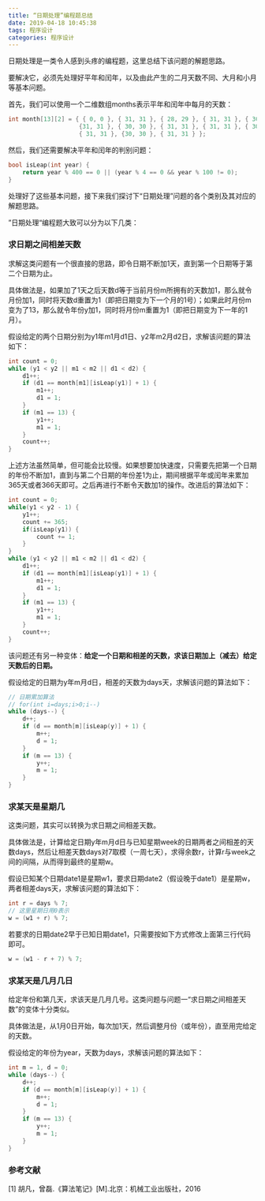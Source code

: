 ```yaml
---
title: “日期处理”编程题总结
date: 2019-04-18 10:45:38
tags: 程序设计
categories: 程序设计
---
```


日期处理是一类令人感到头疼的编程题，这里总结下该问题的解题思路。

<!--more-->

要解决它，必须先处理好平年和闰年，以及由此产生的二月天数不同、大月和小月等基本问题。

首先，我们可以使用一个二维数组months表示平年和闰年中每月的天数：

```c++
int month[13][2] = { { 0, 0 }, { 31, 31 }, { 28, 29 }, { 31, 31 }, { 30, 30 }, 
                    {31, 31 }, { 30, 30 }, { 31, 31 }, { 31, 31 }, { 30, 30 },
                    { 31, 31 }, {30, 30 }, { 31, 31 } };
```

然后，我们还需要解决平年和闰年的判别问题：

```c++
bool isLeap(int year) {
	return year % 400 == 0 || (year % 4 == 0 && year % 100 != 0);
}
```

处理好了这些基本问题，接下来我们探讨下“日期处理”问题的各个类别及其对应的解题思路。

”日期处理“编程题大致可以分为以下几类：

### 求日期之间相差天数

求解这类问题有一个很直接的思路，即令日期不断加1天，直到第一个日期等于第二个日期为止。

具体做法是，如果加了1天之后天数d等于当前月份m所拥有的天数加1，那么就令月份加1，同时将天数d重置为1（即把日期变为下一个月的1号）；如果此时月份m变为了13，那么就令年份y加1，同时将月份m重置为1（即把日期变为下一年的1月）。

假设给定的两个日期分别为y1年m1月d1日、y2年m2月d2日，求解该问题的算法如下：

```c++
int count = 0;
while (y1 < y2 || m1 < m2 || d1 < d2) {
    d1++;
    if (d1 == month[m1][isLeap(y1)] + 1) {
        m1++;
        d1 = 1;
    }
    if (m1 == 13) {
        y1++;
        m1 = 1;
    }
    count++;
}
```

上述方法虽然简单，但可能会比较慢。如果想要加快速度，只需要先把第一个日期的年份不断加1，直到与第二个日期的年份差1为止，期间根据平年或闰年来累加365天或者366天即可。之后再进行不断令天数加1的操作。改进后的算法如下：

```c++
int count = 0;
while(y1 < y2 - 1) {
    y1++;
    count += 365;
    if(isLeap(y1)) {
        count += 1;
    }
}
while (y1 < y2 || m1 < m2 || d1 < d2) {
    d1++;
    if (d1 == month[m1][isLeap(y1)] + 1) {
        m1++;
        d1 = 1;
    }
    if (m1 == 13) {
        y1++;
        m1 = 1;
    }
    count++;
}
```

该问题还有另一种变体：**给定一个日期和相差的天数，求该日期加上（减去）给定天数后的日期。**

假设给定的日期为y年m月d日，相差的天数为days天，求解该问题的算法如下：

```c++
// 日期累加算法
// for(int i=days;i>0;i--)
while (days--) {
    d++;
    if (d == month[m][isLeap(y)] + 1) {
        m++;
        d = 1;
    }
    if (m == 13) {
        y++;
        m = 1;
    }
}
```

### 求某天是星期几

这类问题，其实可以转换为求日期之间相差天数。

具体做法是，计算给定日期y年m月d日与已知星期week的日期两者之间相差的天数days，然后让相差天数days对7取模（一周七天），求得余数r，计算r与week之间的间隔，从而得到最终的星期w。

假设已知某个日期date1是星期w1，要求日期date2（假设晚于date1）是星期w，两者相差days天，求解该问题的算法如下：

```c++
int r = days % 7;
// 这里星期日用0表示
w = (w1 + r) % 7;
```

若要求的日期date2早于已知日期date1，只需要按如下方式修改上面第三行代码即可。

```c++
w = (w1 - r + 7) % 7;
```

### 求某天是几月几日

给定年份和第几天，求该天是几月几号。这类问题与问题一“求日期之间相差天数”的变体十分类似。

具体做法是，从1月0日开始，每次加1天，然后调整月份（或年份），直至用完给定的天数。

假设给定的年份为year，天数为days，求解该问题的算法如下：

```c++
int m = 1, d = 0;
while (days--) {
    d++;
    if (d == month[m][isLeap(y)] + 1) {
        m++;
        d = 1;
    }
    if (m == 13) {
        y++;
        m = 1;
    }
}
```

### 参考文献

[1] 胡凡，曾磊.《算法笔记》[M].北京：机械工业出版社，2016